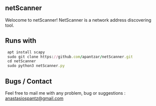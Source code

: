 ## netScanner

Welocome to netScanner!
NetScanner is a network address discovering
tool.

Runs with 
---------
```ruby
 apt install scapy
 sudo git clone https://github.com/apantzar/netScanner.git
 cd netScanner
 sudo python3 netScanner.py

```

Bugs / Contact
-------------
Feel free to mail me with any problem, bug or suggestions :
anastasiospantz@gmail.com

